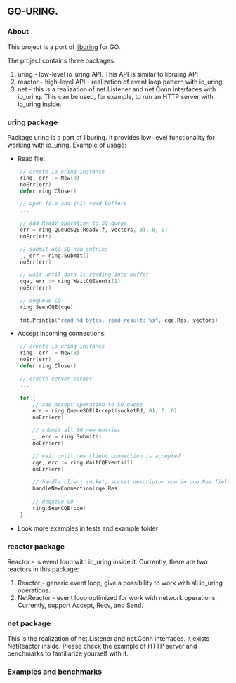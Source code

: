 ## GO-URING.

### About
This project is a port of [liburing](https://github.com/axboe/liburing) for GO.

The project contains three packages:
1. uring - low-level io_uring API. This API is similar to libruing API.
2. reactor - high-level API - realization of event loop pattern with io_uring.
3. net - this is a realization of net.Listener and net.Conn interfaces with io_uring. This can be used, for example, to run an HTTP server with io_uring inside.

### uring package

Package uring is a port of liburing. It provides low-level functionality for working with io_uring.
Example of usage:

- Read file:
```GO
    // create io_uring instance
	ring, err := New(8)
	noErr(err)
	defer ring.Close()

	// open file and init read buffers
    ...
	
	// add ReadV operation to SQ queue
	err = ring.QueueSQE(ReadV(f, vectors, 0), 0, 0)
    noErr(err)

	// submit all SQ new entries
	_, err = ring.Submit()
    noErr(err)

	// wait until data is reading into buffer
	cqe, err := ring.WaitCQEvents(1)
    noErr(err)

    // dequeue CQ
    ring.SeenCQE(cqe)
    
    fmt.Println("read %d bytes, read result: %s", cqe.Res, vectors)
```

- Accept incoming connections:
```GO
    // create io_uring instance
    ring, err := New(8)
    noErr(err)
    defer ring.Close()

	// create server socket
	...

	for {
        // add Accept operation to SQ queue
        err = ring.QueueSQE(Accept(socketFd, 0), 0, 0)
        noErr(err)

        // submit all SQ new entries
        _, err = ring.Submit()
        noErr(err)

        // wait until new client connection is accepted
        cqe, err := ring.WaitCQEvents(1)
        noErr(err)
        
		// handle client socket, socket descriptor now in cqe.Res field
		handleNewConnection(cqe.Res)
        
		// dequeue CQ
		ring.SeenCQE(cqe)
    }
```

- Look more examples in tests and example folder

### reactor package

Reactor - is event loop with io_uring inside it. Currently, there are two reactors in this package:
1. Reactor - generic event loop, give a possibility to work with all io_uring operations.
2. NetReactor - event loop optimized for work with network operations. Currently, support Accept, Recv, and Send.

### net package

This is the realization of net.Listener and net.Conn interfaces. It exists NetReactor inside. Please check the example of HTTP server and benchmarks to familiarize yourself with it.

### Examples and benchmarks